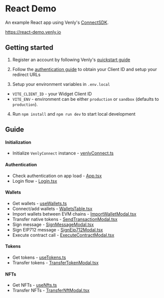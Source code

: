 # React Demo

An example React app using Venly's [ConnectSDK](https://www.npmjs.com/package/@venly/connect).

https://react-demo.venly.io

## Getting started

1. Register an account by following Venly's [quickstart guide](https://docs.venly.io/docs/getting-started-with-venly)

2. Follow the [authentication guide](https://docs.venly.io/docs/widget-authentication) to obtain your Client ID and setup your redirect URLs

3. Setup your environment variables in `.env.local`
- `VITE_CLIENT_ID` - your Widget Client ID
- `VITE_ENV` - environment can be either `production` or `sandbox` (defaults to `production`).

4. Run `npm install` and `npm run dev` to start local development

## Guide

#### Initialization

- Initialize `VenlyConnect` instance - [venlyConnect.ts](src/libs/venlyConnect.ts)

#### Authentication

- Check authentication on app load - [App.tsx](src/App.tsx)
- Login flow - [Login.tsx](src/pages/Login.tsx)

#### Wallets

- Get wallets - [useWallets.ts](src/hooks/useWallets.ts)
- Connect/add wallets - [WalletsTable.tsx](src/components/WalletsTable.tsx)
- Import wallets between EVM chains - [ImportWalletModal.tsx](src/modals/ImportWalletModal.tsx)
- Transfer native tokens - [SendTransactionModal.tsx](src/modals/SendTransactionModal.tsx)
- Sign message - [SignMessageModal.tsx](src/modals/SignMessageModal.tsx)
- Sign EIP712 message - [SignEip712Modal.tsx](src/modals/SignEip712Modal.tsx)
- Execute contract call - [ExecuteContractModal.tsx](src/modals/ExecuteContractModal.tsx)

#### Tokens

- Get tokens - [useTokens.ts](src/hooks/useTokens.ts)
- Transfer tokens - [TransferTokenModal.tsx](src/modals/TransferTokenModal.tsx)

#### NFTs

- Get NFTs - [useNfts.ts](src/hooks/useNfts.ts)
- Transfer NFTs - [TransferNftModal.tsx](src/modals/TransferNftModal.tsx)
